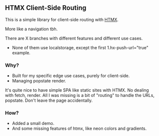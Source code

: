 ## HTMX Client-Side Routing

This is a simple library for client-side routing with [HTMX](https://htmx.org/).

More like a navigation tbh.

There are X branches with different features and different use cases.
- None of them use localstorage, except the first 1.hx-push-url="true" example.

### Why?

- Built for my specific edge use cases, purely for client-side.
- Managing popstate render.

It's quite nice to have simple SPA like static sites with HTMX. No dealing with fetch, render. All I was missing is a bit of "routing" to handle the URLs, popstate. Don't leave the page accidentally.

### How?

- Added a small demo.
- And some missing features of htmx, like neon colors and gradients. 
